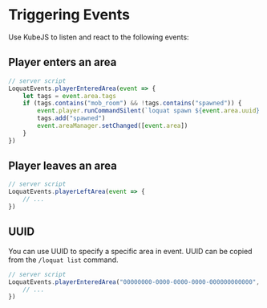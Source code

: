 # Triggering Events

Use KubeJS to listen and react to the following events:

## Player enters an area

```js
// server script
LoquatEvents.playerEnteredArea(event => {
	let tags = event.area.tags
	if (tags.contains("mob_room") && !tags.contains("spawned")) {
		event.player.runCommandSilent(`loquat spawn ${event.area.uuid} loquat:1`)
		tags.add("spawned")
		event.areaManager.setChanged([event.area])
	}
})
```

## Player leaves an area

```js
// server script
LoquatEvents.playerLeftArea(event => {
	// ...
})
```

## UUID

You can use UUID to specify a specific area in event. UUID can be copied from the `/loquat list` command.

```js
// server script
LoquatEvents.playerEnteredArea("00000000-0000-0000-0000-000000000000", event => {
	// ...
})
```
